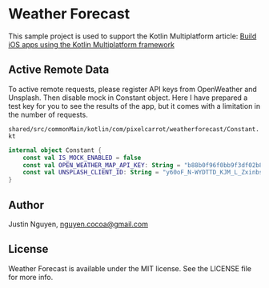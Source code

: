 # Weather Forecast

This sample project is used to support the Kotlin Multiplatform article: [Build iOS apps using the Kotlin Multiplatform framework](https://pixelcarrot.com/build-ios-apps-using-the-kotlin-multiplatform-framework)

## Active Remote Data

To active remote requests, please register API keys from OpenWeather and Unsplash. Then disable mock in Constant object. Here I have prepared a test key for you to see the results of the app, but it comes with a limitation in the number of requests.

`shared/src/commonMain/kotlin/com/pixelcarrot/weatherforecast/Constant.kt `

```kotlin
internal object Constant {
    const val IS_MOCK_ENABLED = false
    const val OPEN_WEATHER_MAP_API_KEY: String = "b88b0f96f0bb9f3df02b8171604108d9"
    const val UNSPLASH_CLIENT_ID: String = "y60oF_N-WYDTTD_KJM_L_ZxinbsFP9OyK-magLVDsz0"
}
```

## Author

Justin Nguyen, nguyen.cocoa@gmail.com

## License

Weather Forecast is available under the MIT license. See the LICENSE file for more info.
